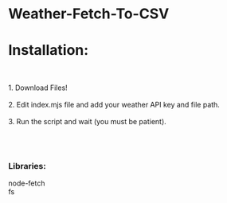 # Weather-Fetch-To-CSV
<h1>Installation:</h1><br>
<p>1. Download Files!<br><br>
2. Edit index.mjs file and add your weather API key and file path.<br><br>
3. Run the script and wait (you must be patient).</p>
<br><br>
<h3>Libraries:</h3>
<p>node-fetch<br>
fs</p>
